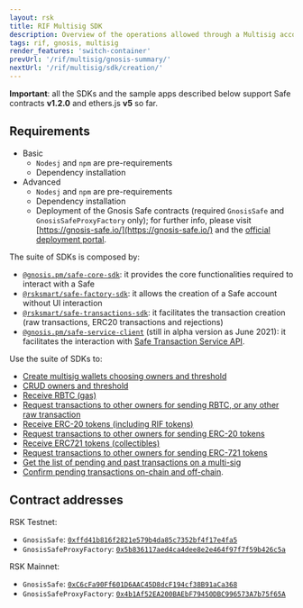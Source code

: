 ```yaml
---
layout: rsk
title: RIF Multisig SDK
description: Overview of the operations allowed through a Multisig account
tags: rif, gnosis, multisig
render_features: 'switch-container'
prevUrl: '/rif/multisig/gnosis-summary/'
nextUrl: '/rif/multisig/sdk/creation/'
---
```

**Important**: all the SDKs and the sample apps described below support Safe contracts **v1.2.0** and ethers.js **v5** so far.

## Requirements

[](#top "switch-container")
- Basic
    * `Nodesj` and `npm` are pre-requirements
    * Dependency installation
- Advanced
    * `Nodesj` and `npm` are pre-requirements
    * Dependency installation
    * Deployment of the Gnosis Safe contracts (required `GnosisSafe` and `GnosisSafeProxyFactory` only); for further info, please visit [https://gnosis-safe.io/](https://gnosis-safe.io/) and the [official deployment portal](https://docs.gnosis.io/safe/docs/contracts_deployment/).

The suite of SDKs is composed by:
- [`@gnosis.pm/safe-core-sdk`](https://github.com/gnosis/safe-core-sdk): it provides the core functionalities required to interact with a Safe
- [`@rsksmart/safe-factory-sdk`](https://github.com/rsksmart/safe-factory-sdk): it allows the creation of a Safe account without UI interaction
- [`@rsksmart/safe-transactions-sdk`](https://github.com/rsksmart/safe-transactions-sdk): it facilitates the transaction creation (raw transactions, ERC20 transactions and rejections) 
- [`@gnosis.pm/safe-service-client`](https://www.npmjs.com/package/@gnosis.pm/safe-service-client) (still in alpha version as June 2021): it facilitates the interaction with [Safe Transaction Service API](https://github.com/gnosis/safe-transaction-service).

Use the suite of SDKs to:
- [Create multisig wallets choosing owners and threshold](creation)
- [CRUD owners and threshold](policies/)
- [Receive RBTC (gas)](rbtc/receive_rbtc)
- [Request transactions to other owners for sending RBTC, or any other raw transaction](rbtc/rbtc_transactions)
- [Receive ERC-20 tokens (including RIF tokens)](erc20/receive_erc20)
- [Request transactions to other owners for sending ERC-20 tokens](erc20/erc20_transactions)
- [Receive ERC721 tokens (collectibles)](erc721/receive_erc721)
- [Request transactions to other owners for sending ERC-721 tokens](erc721/erc721_transactions)
- [Get the list of pending and past transactions on a multi-sig](listing)
- [Confirm pending transactions on-chain and off-chain](transaction_confirmation).

## Contract addresses

RSK Testnet:
- `GnosisSafe`: [`0xffd41b816f2821e579b4da85c7352bf4f17e4fa5`](https://explorer.testnet.rsk.co/address/0xffd41b816f2821e579b4da85c7352bf4f17e4fa5)
- `GnosisSafeProxyFactory`: [`0x5b836117aed4ca4dee8e2e464f97f7f59b426c5a`](https://explorer.testnet.rsk.co/address/0x5b836117aed4ca4dee8e2e464f97f7f59b426c5a)

RSK Mainnet:
- `GnosisSafe`: [`0xC6cFa90Ff601D6AAC45D8dcF194cf38B91aCa368`](https://explorer.rsk.co/address/0xC6cFa90Ff601D6AAC45D8dcF194cf38B91aCa368)
- `GnosisSafeProxyFactory`: [`0x4b1Af52EA200BAEbF79450DBC996573A7b75f65A`](https://explorer.rsk.co/address/0x4b1Af52EA200BAEbF79450DBC996573A7b75f65A)
